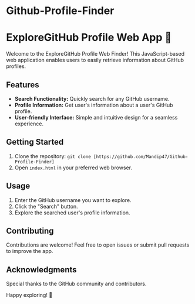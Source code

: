 # Github-Profile-Finder
# ExploreGitHub Profile Web App 🚀

Welcome to the ExploreGitHub Profile Web Finder! This JavaScript-based web application enables users to easily retrieve information about GitHub profiles. 

## Features
- **Search Functionality:** Quickly search for any GitHub username.
- **Profile Information:** Get user's information about a user's GitHub profile.
- **User-friendly Interface:** Simple and intuitive design for a seamless experience.

## Getting Started
1. Clone the repository: `git clone [https://github.com/Mandip47/Github-Profile-Finder]`
2. Open `index.html` in your preferred web browser.

## Usage
1. Enter the GitHub username you want to explore.
2. Click the "Search" button.
3. Explore the searched user's profile information.

## Contributing
Contributions are welcome! Feel free to open issues or submit pull requests to improve the app.

## Acknowledgments
Special thanks to the GitHub community and contributors.

Happy exploring! 🌟
